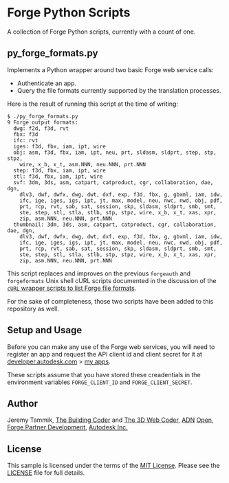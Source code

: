 # Forge Python Scripts

A collection of Forge Python scripts, currently with a count of one.


## py_forge_formats.py

Implements a Python wrapper around two basic Forge web service calls:

- Authenticate an app.
- Query the file formats currently supported by the translation processes.

Here is the result of running this script at the time of writing:

```
$ ./py_forge_formats.py
9 Forge output formats:
  dwg: f2d, f3d, rvt
  fbx: f3d
  ifc: rvt
  iges: f3d, fbx, iam, ipt, wire
  obj: asm, f3d, fbx, iam, ipt, neu, prt, sldasm, sldprt, step, stp, stpz,
    wire, x_b, x_t, asm.NNN, neu.NNN, prt.NNN
  step: f3d, fbx, iam, ipt, wire
  stl: f3d, fbx, iam, ipt, wire
  svf: 3dm, 3ds, asm, catpart, catproduct, cgr, collaboration, dae, dgn,
    dlv3, dwf, dwfx, dwg, dwt, dxf, exp, f3d, fbx, g, gbxml, iam, idw,
    ifc, ige, iges, igs, ipt, jt, max, model, neu, nwc, nwd, obj, pdf,
    prt, rcp, rvt, sab, sat, session, skp, sldasm, sldprt, smb, smt,
    ste, step, stl, stla, stlb, stp, stpz, wire, x_b, x_t, xas, xpr,
    zip, asm.NNN, neu.NNN, prt.NNN
  thumbnail: 3dm, 3ds, asm, catpart, catproduct, cgr, collaboration, dae, dgn,
    dlv3, dwf, dwfx, dwg, dwt, dxf, exp, f3d, fbx, g, gbxml, iam, idw,
    ifc, ige, iges, igs, ipt, jt, max, model, neu, nwc, nwd, obj, pdf,
    prt, rcp, rvt, sab, sat, session, skp, sldasm, sldprt, smb, smt,
    ste, step, stl, stla, stlb, stp, stpz, wire, x_b, x_t, xas, xpr,
    zip, asm.NNN, neu.NNN, prt.NNN
```

This script replaces and improves on the previous `forgeauth` and `forgeformats` Unix shell cURL scripts documented in the discussion of
the [`cURL` wrapper scripts to list Forge file formats](http://thebuildingcoder.typepad.com/blog/2016/10/forge-intro-formats-webinars-and-fusion-360-client-api.html#3).

For the sake of completeness, those two scripts have been added to this repository as well.


## Setup and Usage

Before you can make any use of the Forge web services, you will need to register an app and request the API client id and client secret for it
at [developer.autodesk.com](https://developer.autodesk.com)
&gt; [my apps](https://developer.autodesk.com/myapps).

These scripts assume that you have stored these creadentials in the environment variables `FORGE_CLIENT_ID` and `FORGE_CLIENT_SECRET`.


## <a name="98"></a>Author

Jeremy Tammik,
[The Building Coder](http://thebuildingcoder.typepad.com) and
[The 3D Web Coder](http://the3dwebcoder.typepad.com),
[ADN](http://www.autodesk.com/adn)
[Open](http://www.autodesk.com/adnopen),
[Forge Partner Development](http://forge.autodesk.com),
[Autodesk Inc.](http://www.autodesk.com)


## <a name="99"></a>License

This sample is licensed under the terms of the [MIT License](http://opensource.org/licenses/MIT).
Please see the [LICENSE](LICENSE) file for full details.

